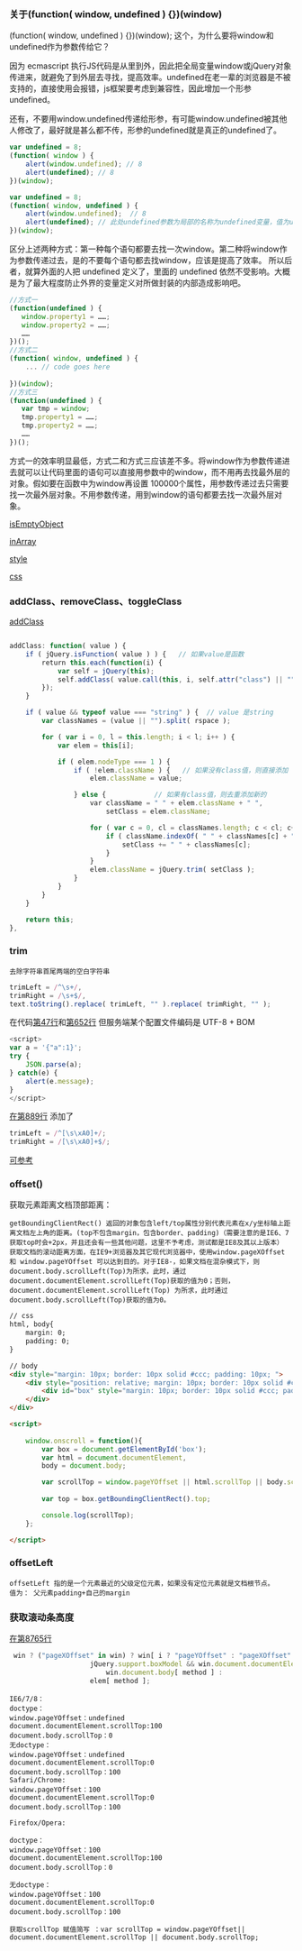 


### 关于(function( window, undefined ) {})(window)
(function( window, undefined ) {})(window);
这个，为什么要将window和undefined作为参数传给它？

因为 ecmascript 执行JS代码是从里到外，因此把全局变量window或jQuery对象传进来，就避免了到外层去寻找，提高效率。undefined在老一辈的浏览器是不被支持的，直接使用会报错，js框架要考虑到兼容性，因此增加一个形参undefined。

还有，不要用window.undefined传递给形参，有可能window.undefined被其他人修改了，最好就是甚么都不传，形参的undefined就是真正的undefined了。

```javascript
var undefined = 8;  
(function( window ) {   
    alert(window.undefined); // 8  
    alert(undefined); // 8  
})(window);  
```

```javascript
var undefined = 8;  
(function( window, undefined ) {   
    alert(window.undefined);  // 8  
    alert(undefined); // 此处undefined参数为局部的名称为undefined变量，值为undefined  
})(window);  
```

区分上述两种方式：第一种每个语句都要去找一次window。第二种将window作为参数传递过去，是的不要每个语句都去找window，应该是提高了效率。 所以后者，就算外面的人把 undefined 定义了，里面的 undefined 依然不受影响。大概是为了最大程度防止外界的变量定义对所做封装的内部造成影响吧。

```javascript
//方式一  
(function(undefined ) {  
   window.property1 = ……;  
   window.property2 = ……;  
   ……  
})();  
//方式二  
(function( window, undefined ) {  
    ... // code goes here  
  
})(window);  
//方式三  
(function(undefined ) {  
   var tmp = window;  
   tmp.property1 = ……;  
   tmp.property2 = ……;  
   ……  
})();  
```

方式一的效率明显最低，方式二和方式三应该差不多。将window作为参数传递进去就可以让代码里面的语句可以直接用参数中的window，而不用再去找最外层的对象。假如要在函数中为window再设置 100000个属性，用参数传递过去只需要找一次最外层对象。不用参数传递，用到window的语句都要去找一次最外层对象。


[isEmptyObject](https://github.com/jarvis12138/md/blob/master/jQuery.v1.6.js#L532)

[inArray](https://github.com/jarvis12138/md/blob/master/jQuery.v1.6.js#L687)

[style](https://github.com/jarvis12138/md/blob/master/jQuery.v1.6.js#L6208)

[css](https://github.com/jarvis12138/md/blob/master/jQuery.v1.6.js#L6259)

### addClass、removeClass、toggleClass
[addClass](https://github.com/jarvis12138/md/blob/master/jQuery.v1.6.js#L1911)
```js

addClass: function( value ) {
    if ( jQuery.isFunction( value ) ) {   // 如果value是函数
        return this.each(function(i) {
            var self = jQuery(this);
            self.addClass( value.call(this, i, self.attr("class") || "") );
        });
    }

    if ( value && typeof value === "string" ) {  // value 是string 
        var classNames = (value || "").split( rspace );

        for ( var i = 0, l = this.length; i < l; i++ ) {
            var elem = this[i];

            if ( elem.nodeType === 1 ) {
                if ( !elem.className ) {   // 如果没有class值，则直接添加 
                    elem.className = value;

                } else {            // 如果有class值，则去重添加新的     
                    var className = " " + elem.className + " ",
                        setClass = elem.className;

                    for ( var c = 0, cl = classNames.length; c < cl; c++ ) {
                        if ( className.indexOf( " " + classNames[c] + " " ) < 0 ) {
                            setClass += " " + classNames[c];
                        }
                    }
                    elem.className = jQuery.trim( setClass );
                }
            }
        }
    }

    return this;
},

```

### trim
```
去除字符串首尾两端的空白字符串
```
```js
trimLeft = /^\s+/,
trimRight = /\s+$/,
text.toString().replace( trimLeft, "" ).replace( trimRight, "" );
```
在代码[第47行](https://github.com/jarvis12138/md/blob/master/jQuery.v1.6.js#47)和[第652行](https://github.com/jarvis12138/md/blob/master/jQuery.v1.6.js#L652)
但服务端某个配置文件编码是 UTF-8 + BOM
```js
<script>
var a = '﻿{"a":1}';
try {
    JSON.parse(a);
} catch(e) {
    alert(e.message);
}
</script>
```
[在第889行](https://github.com/jarvis12138/md/blob/master/jQuery.v1.6.js#L889)
添加了
```js
trimLeft = /^[\s\xA0]+/;
trimRight = /[\s\xA0]+$/;
```
[可参考](https://imququ.com/post/bom-and-javascript-trim.html)

### offset()
获取元素距离文档顶部距离：
```
getBoundingClientRect() 返回的对象包含left/top属性分别代表元素在x/y坐标轴上距离文档左上角的距离。(top不包含margin，包含border、padding)（需要注意的是IE6、7 获取top时会+2px，并且还会有一些其他问题，这里不予考虑，测试都是IE8及其以上版本）
获取文档的滚动距离方面，在IE9+浏览器及其它现代浏览器中，使用window.pageXOffset 和 window.pageYOffset 可以达到目的。对于IE8-，如果文档在混杂模式下，则document.body.scrollLeft(Top)为所求，此时，通过document.documentElement.scrollLeft(Top)获取的值为0；否则，document.documentElement.scrollLeft(Top) 为所求，此时通过document.body.scrollLeft(Top)获取的值为0。
```
```html
// css
html, body{
    margin: 0;
    padding: 0;
}

// body
<div style="margin: 10px; border: 10px solid #ccc; padding: 10px; ">
    <div style="position: relative; margin: 10px; border: 10px solid #ccc; padding: 10px; ">
        <div id="box" style="margin: 10px; border: 10px solid #ccc; padding: 10px; width: 100px; height: 1000px;; background: red;"></div>
    </div>
</div>

<script>
    
    window.onscroll = function(){
        var box = document.getElementById('box');
        var html = document.documentElement,
        body = document.body;

        var scrollTop = window.pageYOffset || html.scrollTop || body.scrollTop;
        
        var top = box.getBoundingClientRect().top;

        console.log(scrollTop);
    };

</script>

```

### offsetLeft
```
offsetLeft 指的是一个元素最近的父级定位元素，如果没有定位元素就是文档根节点。
值为： 父元素padding+自己的margin
```

### 获取滚动条高度
[在第8765行](https://github.com/jarvis12138/md/blob/master/jQuery.v1.6.js#8765)
```js
 win ? ("pageXOffset" in win) ? win[ i ? "pageYOffset" : "pageXOffset" ] :
                    jQuery.support.boxModel && win.document.documentElement[ method ] ||
                        win.document.body[ method ] :
                    elem[ method ];
```
```
IE6/7/8：
doctype：
window.pageYOffset：undefined
document.documentElement.scrollTop:100
document.body.scrollTop：0
无doctype：
window.pageYOffset：undefined
document.documentElement.scrollTop:0
document.body.scrollTop：100
Safari/Chrome:
window.pageYOffset：100
document.documentElement.scrollTop:0
document.body.scrollTop：100

Firefox/Opera:

doctype：
window.pageYOffset：100
document.documentElement.scrollTop:100
document.body.scrollTop：0

无doctype：
window.pageYOffset：100
document.documentElement.scrollTop:0
document.body.scrollTop：100

获取scrollTop 赋值简写 ：var scrollTop = window.pageYOffset|| document.documentElement.scrollTop || document.body.scrollTop;

```




